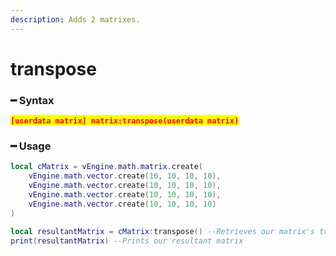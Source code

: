 ```yaml
---
description: Adds 2 matrixes.
---
```


# transpose

### ━ Syntax

<mark style="color:red;">**`[userdata matrix] matrix:transpose(userdata matrix)`**</mark>

### ━ Usage

```lua
local cMatrix = vEngine.math.matrix.create(
    vEngine.math.vector.create(10, 10, 10, 10),
    vEngine.math.vector.create(10, 10, 10, 10),
    vEngine.math.vector.create(10, 10, 10, 10),
    vEngine.math.vector.create(10, 10, 10, 10)
)

local resultantMatrix = cMatrix:transpose() --Retrieves our matrix's transpose
print(resultantMatrix) --Prints our resultant matrix
```
